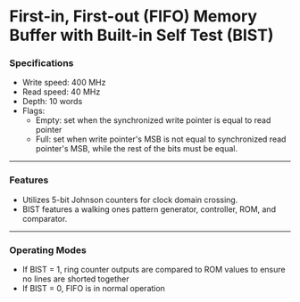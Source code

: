 # First-in, First-out (FIFO) Memory Buffer with Built-in Self Test (BIST)

### Specifications
* Write speed: 400 MHz
* Read speed: 40 MHz 
* Depth: 10 words
* Flags:
  * Empty: set when the synchronized write pointer is equal to read pointer
  * Full: set when write pointer's MSB is not equal to synchronized read pointer's MSB, 
          while the rest of the bits must be equal.
-------------------------------------------------------------------------------------
### Features
* Utilizes 5-bit Johnson counters for clock domain crossing.
* BIST features a walking ones pattern generator, controller, ROM, and comparator.
--------------------------------------------------------------------------------------
### Operating Modes
* If BIST = 1, ring counter outputs are compared to ROM values to ensure no lines are shorted together
* If BIST = 0, FIFO is in normal operation
